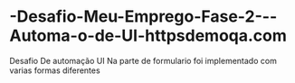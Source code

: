 # -Desafio-Meu-Emprego-Fase-2---Automa-o-de-UI-httpsdemoqa.com
Desafio De automação UI
Na parte de formulario foi implementado com varias formas diferentes 
